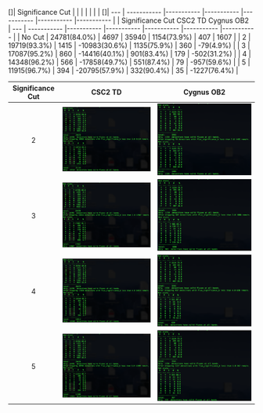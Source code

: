 

[]| Significance Cut | | |  | | | | 
[]| --- | ----------- |----------- |----------- |----------- |----------- |----------- |
| Significance Cut <td colspan=3> CSC2 TD  <td colspan=3> Cygnus OB2  
| --- | ----------- |----------- |----------- |----------- |----------- |----------- |
| No Cut | 24781(84.0%) | 4697 | 35940 | 1154(73.9%) | 407 | 1607  |
| 2 | 19719(93.3%) | 1415 | -10983(30.6%) | 1135(75.9%) | 360  | -79(4.9%) |
| 3 | 17087(95.2%) | 860 | -14416(40.1%)  | 901(83.4%) | 179  | -502(31.2%) |
| 4 | 14348(96.2%) | 566 | -17858(49.7%)  | 551(87.4%) | 79  | -957(59.6%) |
| 5 | 11915(96.7%) | 394 | -20795(57.9%)  | 332(90.4%) | 35  | -1227(76.4%) |


Significance Cut   |      CSC2 TD    | Cygnus OB2| 
:------------:|:-------------------------:|:-------------------------:|
2  |![](https://github.com/huiyang-astro/MUWCLASS-Reports/blob/main/Tests/Significance_Cut/Sig_cut2_TD.png)  |  ![](https://github.com/huiyang-astro/MUWCLASS-Reports/blob/main/Tests/Significance_Cut/Sig_cut2_CygnusOB2.png)
3  |![](https://github.com/huiyang-astro/MUWCLASS-Reports/blob/main/Tests/Significance_Cut/Sig_cut3_TD.png)  |  ![](https://github.com/huiyang-astro/MUWCLASS-Reports/blob/main/Tests/Significance_Cut/Sig_cut3_CygnusOB2.png)
4  |![](https://github.com/huiyang-astro/MUWCLASS-Reports/blob/main/Tests/Significance_Cut/Sig_cut4_TD.png)  |  ![](https://github.com/huiyang-astro/MUWCLASS-Reports/blob/main/Tests/Significance_Cut/Sig_cut4_CygnusOB2.png)
5  |![](https://github.com/huiyang-astro/MUWCLASS-Reports/blob/main/Tests/Significance_Cut/Sig_cut5_TD.png)  |  ![](https://github.com/huiyang-astro/MUWCLASS-Reports/blob/main/Tests/Significance_Cut/Sig_cut5_CygnusOB2.png)
